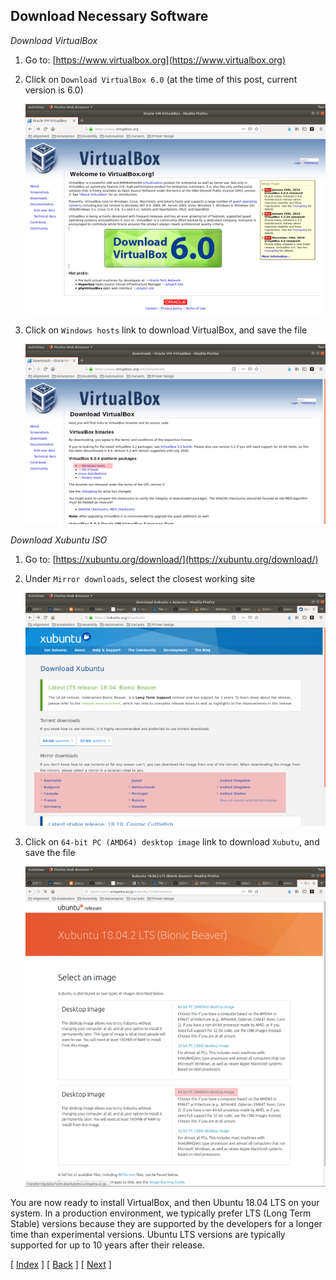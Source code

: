 ## Download Necessary Software

*Download VirtualBox*

1. Go to: [https://www.virtualbox.org](https://www.virtualbox.org)

2. Click on `Download VirtualBox 6.0` (at the time of this post, current version is 6.0)

    ![VirtualBox Home Page](assets/01-01_homepage_virtualbox.png)

3. Click on `Windows hosts` link to download VirtualBox, and save the file

    ![VirtualBox Download Link](assets/01-02_download_virtualbox.png)

*Download Xubuntu ISO*

1. Go to: [https://xubuntu.org/download/](https://xubuntu.org/download/)

2. Under `Mirror downloads`, select the closest working site

    ![Xubuntu Mirror Site](assets/01-03_download_xubuntu_mirrors.png)

3. Click on `64-bit PC (AMD64) desktop image` link to download `Xubutu`, and save the file

    ![Xubuntu Mirror Site](assets/01-04_download_xubuntu_iso.png)

You are now ready to install VirtualBox, and then Ubuntu 18.04 LTS on your system. In a production environment, we typically prefer LTS (Long Term Stable) versions because they are supported by the developers for a longer time than experimental versions. Ubuntu LTS versions are typically supported for up to 10 years after their release.


[ [Index](./README.md) ] [ [Back](./00_linux_introduction.md) ] [ [Next](./02_install_virtualbox.md) ]